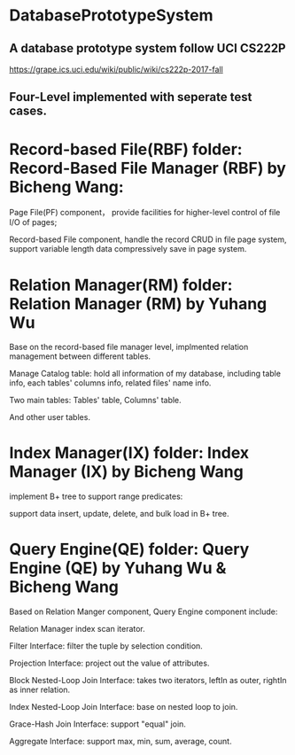 # DatabasePrototypeSystem

## A database prototype system follow UCI CS222P
https://grape.ics.uci.edu/wiki/public/wiki/cs222p-2017-fall

## Four-Level implemented with seperate test cases.

# Record-based File(RBF) folder: Record-Based File Manager (RBF) by Bicheng Wang:

  Page File(PF) component， provide facilities for higher-level control of file I/O of pages;
    
  Record-based File component, handle the record CRUD in file page system, support variable length data compressively save in page system.

# Relation Manager(RM) folder: Relation Manager (RM) by Yuhang Wu

Base on the record-based file manager level, implmented relation management between different tables.
  
Manage Catalog table: hold all information of my database, including table info, each tables' columns info, related files' name info.
  
Two main tables: Tables' table, Columns' table.

And other user tables.

# Index Manager(IX) folder: Index Manager (IX) by Bicheng Wang

implement B+ tree to support range predicates:
  
support data insert, update, delete, and bulk load in B+ tree.


# Query Engine(QE) folder: Query Engine (QE) by Yuhang Wu & Bicheng Wang

Based on Relation Manger component, Query Engine component include:
  
 Relation Manager index scan iterator.
 
 Filter Interface: filter the tuple by selection condition. 
 
 Projection Interface: project out the value of attributes.
 
 Block Nested-Loop Join Interface: takes two iterators, leftIn as outer, rightIn as inner relation.
 
 Index Nested-Loop Join Interface: base on nested loop to join.
 
 Grace-Hash Join Interface: support "equal" join.
 
 Aggregate Interface: support max, min, sum, average, count.

